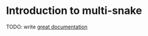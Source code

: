 # Introduction to multi-snake

TODO: write [great documentation](http://jacobian.org/writing/great-documentation/what-to-write/)
